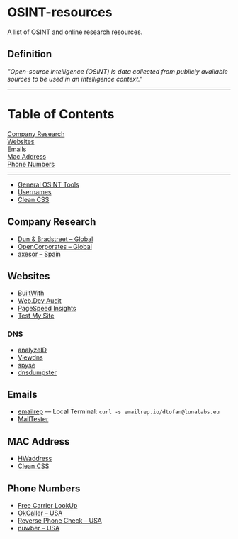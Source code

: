 # OSINT-resources
A list of OSINT and online research resources.

## Definition
_"Open-source intelligence (OSINT) is data collected from publicly available sources to be used in an intelligence context."_

***

# Table of Contents
[Company Research](#company)  
[Websites](#dns)  
[Emails](#email) <br>
[Mac Address](#mac) <br>
[Phone Numbers](#phone) 

***

* [General OSINT Tools](https://www.aware-online.com/en/osint-tools/)
* [Usernames](https://checkusernames.com/)
* [Clean CSS](https://www.cleancss.com/)


<a name="company"/>

## Company Research

* [Dun & Bradstreet – Global](https://www.dnb.com/business-directory.html)
* [OpenCorporates – Global](https://opencorporates.com/)
* [axesor – Spain](https://www.axesor.es/)


<a name="dns"/>

## Websites

* [BuiltWith](https://builtwith.com/)
* [Web.Dev Audit](https://web.dev/measure/)
* [PageSpeed Insights](https://developers.google.com/speed/pagespeed/insights/)
* [Test My Site](https://www.thinkwithgoogle.com/feature/testmysite/)

### DNS

* [analyzeID](https://analyzeid.com/)
* [Viewdns](https://viewdns.info/)
* [spyse](https://spyse.com/tools)
* [dnsdumpster](https://dnsdumpster.com/)


<a name="email"/>

## Emails

* [emailrep](https://emailrep.io/) –– Local Terminal: ```curl -s emailrep.io/dtofan@lunalabs.eu```
* [MailTester](https://mailtester.com/testmail.php)


<a name="mac"/>

## MAC Address

* [HWaddress](https://hwaddress.com/)
* [Clean CSS](https://www.cleancss.com/mac-lookup/)


<a name="phone"/>

## Phone Numbers

* [Free Carrier LookUp](https://freecarrierlookup.com/)
* [OkCaller – USA](https://www.okcaller.com/)
* [Reverse Phone Check – USA](https://www.reversephonecheck.com/)
* [nuwber – USA](https://nuwber.com/)

